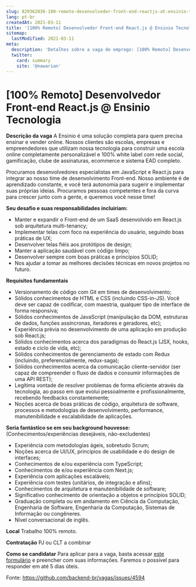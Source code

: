 ```yaml
---
slug: 829362036-100-remoto-desenvolvedor-front-end-reactjs-at-ensinio-tecnologia
lang: pt-br
createdAt: 2021-03-11
title: '[100% Remoto] Desenvolvedor Front-end React.js @ Ensinio Tecnologia - Vaga de Emprego'
sitemap:
  lastModified: 2021-03-11
meta:
  description: 'Detalhes sobre a vaga de emprego: [100% Remoto] Desenvolvedor Front-end React.js @ Ensinio Tecnologia'
  twitter:
    card: summary
    site: '@nawarian'
---
```


# [100% Remoto] Desenvolvedor Front-end React.js @ Ensinio Tecnologia

**Descrição da vaga**
A Ensinio é uma solução completa para quem precisa ensinar e vender online. Nossos clientes são escolas, empresas e empreendedores que utilizam nossa tecnologia para construir uma escola online completamente personalizável e 100% white label com rede social, gamificação, clube de assinaturas, ecommerce e sistema EAD completo.

Procuramos desenvolvedores especialistas em JavaScript e React.js para integrar ao nosso time de desenvolvimento Front-end. Nosso ambiente é de aprendizado constante, e você terá autonomia para sugerir e implementar suas próprias ideias. Procuramos pessoas competentes e fora da curva para crescer junto com a gente, e queremos você nesse time!

**Seu desafio e suas responsabilidades incluiriam:**

- Manter e expandir o Front-end de um SaaS desenvolvido em React.js sob arquitetura multi-tenancy;
- Implementar telas com foco na experiência do usuário, seguindo boas práticas de UX;
- Desenvolver telas fiéis aos protótipos de design;
- Manter a aplicação saudável com código limpo;
- Desenvolver sempre com boas práticas e princípios SOLID;
- Nos ajudar a tomar as melhores decisões técnicas em novos projetos no futuro.

**Requisitos fundamentais**

- Versionamento de código com Git em times de desenvolvimento;
- Sólidos conhecimentos de HTML e CSS (incluindo CSS-in-JS). Você deve ser capaz de codificar, com maestria, qualquer tipo de interface de forma responsiva;
- Sólidos conhecimentos de JavaScript (manipulação da DOM, estruturas de dados, funções assíncronas, iteradores e geradores, etc);
- Experiência prévia no desenvolvimento de uma aplicação em produção sob React.js;
- Sólidos conhecimentos acerca dos paradigmas do React.js (JSX, hooks, estado e ciclo de vida, etc);
- Sólidos conhecimentos de gerenciamento de estado com Redux (incluindo, preferencialmente, redux-saga);
- Sólidos conhecimentos acerca da comunicação cliente-servidor (ser capaz de compreender o fluxo de dados e consumir informações de uma API REST);
- Legítima vontade de resolver problemas de forma eficiente através da tecnologia, ao passo em que evolui pessoalmente e profissionalmente, recebendo feedbacks constantemente;
- Noções acerca de boas práticas de código, arquitetura de software, processos e metodologias de desenvolvimento, performance, manutenibilidade e escalabilidade de aplicações.

**Seria fantástico se em seu background houvesse:**
(Conhecimentos/experiências desejáveis, não-excludentes)

- Experiência com metodologias ágeis, sobretudo Scrum;
- Noções acerca de UI/UX, princípios de usabilidade e do design de interfaces;
- Conhecimentos de e/ou experiência com TypeScript;
- Conhecimentos de e/ou experiência com Next.js;
- Experiência com aplicações escaláveis;
- Experiência com testes (unitários, de integração e afins);
- Conhecimentos de arquitetura e manutenibilidade de software;
- Significativo conhecimento de orientação a objetos e princípios SOLID;
- Graduação completa ou em andamento em Ciência da Computação, Engenharia de Software, Engenharia da Computação, Sistemas de Informação ou congêneres.
- Nível conversacional de inglês.

**Local**
Trabalho 100% remoto.

**Contratação**
PJ ou CLT a combinar

**Como se candidatar**
Para aplicar para a vaga, basta acessar [este formulário](https://forms.gle/XWR6FND8ehUAXVK2A) e preencher com suas informações. Faremos o possível para responder em até 5 dias úteis.

Fonte: https://github.com/backend-br/vagas/issues/4594